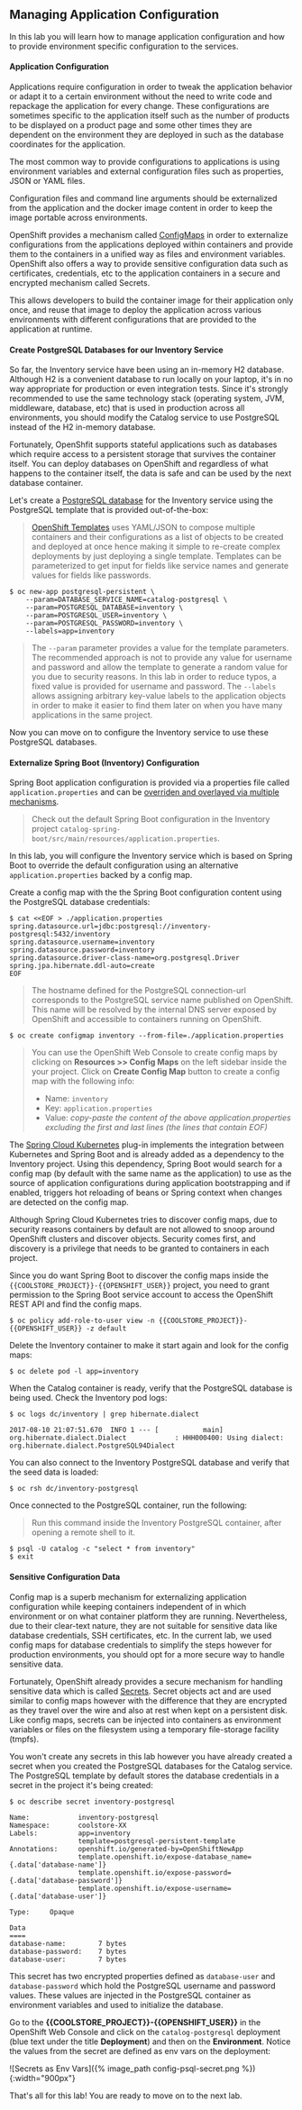 ##  Managing Application Configuration

In this lab you will learn how to manage application configuration and how to provide environment 
specific configuration to the services.

#### Application Configuration

Applications require configuration in order to tweak the application behavior or adapt it to a certain environment without the need to write code and repackage the application for every change. These configurations are sometimes specific to the application itself such as the number of products to be displayed on a product page and some other times they are dependent on the environment they are deployed in such as the database coordinates for the application.

The most common way to provide configurations to applications is using environment variables and external configuration files such as properties, JSON or YAML files.

Configuration files and command line arguments should be externalized from the application and the docker image content in
order to keep the image portable across environments.

OpenShift provides a mechanism called [ConfigMaps]({{OPENSHIFT_DOCS_BASE}}/dev_guide/configmaps.html) in order to externalize configurations 
from the applications deployed within containers and provide them to the containers in a unified way as files and environment variables. OpenShift also offers a way to provide sensitive configuration data such as certificates, credentials, etc to the application containers in a secure and encrypted mechanism called Secrets.

This allows developers to build the container image for their application only once, and reuse that image to deploy the application across various environments with different configurations that are provided to the application at runtime.

#### Create PostgreSQL Databases for our Inventory Service

So far, the Inventory service have been using an in-memory H2 database. Although H2 is a convenient database to run locally on your laptop, it's in no way appropriate for production or even integration tests. Since it's strongly recommended to use the same technology stack (operating system, JVM, middleware, database, etc) that is used in production across all environments, you should modify the Catalog service to use PostgreSQL instead of the H2 in-memory database.

Fortunately, OpenShfit supports stateful applications such as databases which require access to a persistent storage that survives the container itself. You can deploy databases on OpenShift and regardless of what happens to the container itself, the data is safe and can be used by the next database container.

Let's create a [PostgreSQL database]({{OPENSHIFT_DOCS_BASE}}/using_images/db_images/postgresql.html) for the Inventory service using the PostgreSQL template that is provided out-of-the-box:

> [OpenShift Templates]({{OPENSHIFT_DOCS_BASE}}/dev_guide/templates.html) uses YAML/JSON to compose multiple containers and their configurations as a list of objects to be created and deployed at once hence making it simple to re-create complex deployments by just deploying a single template. Templates can be parameterized to get input for fields like service names and generate values for fields like passwords.

~~~shell
$ oc new-app postgresql-persistent \
    --param=DATABASE_SERVICE_NAME=catalog-postgresql \
    --param=POSTGRESQL_DATABASE=inventory \
    --param=POSTGRESQL_USER=inventory \
    --param=POSTGRESQL_PASSWORD=inventory \
    --labels=app=inventory
~~~

> The `--param` parameter provides a value for the template parameters. The recommended approach is not to provide any value for username and password and allow the template to generate a random value for you due to security reasons. In this lab in order to reduce typos, a fixed value is provided for username and password. The `--labels` allows assigning arbitrary key-value labels to the application objects in order to make it easier to find them later on when you have many applications in the same project.

Now you can move on to configure the Inventory service to use these PostgreSQL databases.

#### Externalize Spring Boot (Inventory) Configuration

Spring Boot application configuration is provided via a properties file called `application.properties` and can be [overriden and overlayed via multiple mechanisms](https://docs.spring.io/spring-boot/docs/current/reference/html/boot-features-external-config.html). 

> Check out the default Spring Boot configuration in the Inventory project `catalog-spring-boot/src/main/resources/application.properties`.

In this lab, you will configure the Inventory service which is based on Spring Boot to override the default configuration using an alternative `application.properties` backed by a config map.

Create a config map with the the Spring Boot configuration content using the PostgreSQL database credentials:

~~~shell
$ cat <<EOF > ./application.properties
spring.datasource.url=jdbc:postgresql://inventory-postgresql:5432/inventory
spring.datasource.username=inventory
spring.datasource.password=inventory
spring.datasource.driver-class-name=org.postgresql.Driver
spring.jpa.hibernate.ddl-auto=create
EOF
~~~

> The hostname defined for the PostgreSQL connection-url corresponds to the PostgreSQL service name published on OpenShift. This name will be resolved by the internal DNS server exposed by OpenShift and accessible to containers running on OpenShift.

~~~shell
$ oc create configmap inventory --from-file=./application.properties
~~~

> You can use the OpenShift Web Console to create config maps by clicking on **Resources >> Config Maps**  on the left sidebar inside the your project. Click on **Create Config Map** button to create a config map with the following info:
> 
> * Name: `inventory`
> * Key: `application.properties`
> * Value: *copy-paste the content of the above application.properties excluding the first and last lines (the lines that contain EOF)*

The [Spring Cloud Kubernetes](https://github.com/spring-cloud-incubator/spring-cloud-kubernetes) plug-in implements the integration between Kubernetes and Spring Boot and is already added as a dependency to the Inventory project. Using this dependency, Spring Boot would search for a config map (by default with the same name as the application) to use as the source of application configurations during application bootstrapping and if enabled, triggers hot reloading of beans or Spring context when changes are detected on the config map.

Although Spring Cloud Kubernetes tries to discover config maps, due to security reasons containers by default are not allowed to snoop around OpenShift clusters and discover objects. Security comes first, and discovery is a privilege that needs to be granted to containers in each project. 

Since you do want Spring Boot to discover the config maps inside the `{{COOLSTORE_PROJECT}}-{{OPENSHIFT_USER}}` project, you need to grant permission to the Spring Boot service account to access the OpenShift REST API and find the config maps.

~~~shell
$ oc policy add-role-to-user view -n {{COOLSTORE_PROJECT}}-{{OPENSHIFT_USER}} -z default
~~~

Delete the Inventory container to make it start again and look for the config maps:

~~~shell
$ oc delete pod -l app=inventory
~~~

When the Catalog container is ready, verify that the PostgreSQL database is being used. Check the Inventory pod logs:

~~~shell
$ oc logs dc/inventory | grep hibernate.dialect

2017-08-10 21:07:51.670  INFO 1 --- [           main] org.hibernate.dialect.Dialect            : HHH000400: Using dialect: org.hibernate.dialect.PostgreSQL94Dialect
~~~

You can also connect to the Inventory PostgreSQL database and verify that the seed data is loaded:

~~~shell
$ oc rsh dc/inventory-postgresql
~~~

Once connected to the PostgreSQL container, run the following:

> Run this command inside the Inventory PostgreSQL container, after opening a remote shell to it.

~~~shell
$ psql -U catalog -c "select * from inventory"
$ exit
~~~

#### Sensitive Configuration Data

Config map is a superb mechanism for externalizing application configuration while keeping containers independent of in which environment or on what container platform they are running. 
Nevertheless, due to their clear-text nature, they are not suitable for sensitive data like database credentials, SSH certificates, etc. In the current lab, we used config maps for database credentials to simplify the steps however for production environments, you should opt for a more secure way to handle sensitive data.

Fortunately, OpenShift already provides a secure mechanism for handling sensitive data which is called [Secrets]({{OPENSHIFT_DOCS_BASE}}/dev_guide/secrets.html). Secret objects act and are used similar to config maps however with the difference that they are encrypted as they travel over the wire and also at rest when kept on a persistent disk. Like config maps, secrets can be injected into 
containers as environment variables or files on the filesystem using a temporary file-storage facility (tmpfs).

You won't create any secrets in this lab however you have already created a secret when you created the PostgreSQL databases for the Catalog service. The PostgreSQL template by default stores the database credentials in a secret in the project it's being created:

~~~shell
$ oc describe secret inventory-postgresql

Name:            inventory-postgresql
Namespace:       coolstore-XX
Labels:          app=inventory
                 template=postgresql-persistent-template
Annotations:     openshift.io/generated-by=OpenShiftNewApp
                 template.openshift.io/expose-database_name={.data['database-name']}
                 template.openshift.io/expose-password={.data['database-password']}
                 template.openshift.io/expose-username={.data['database-user']}

Type:     Opaque

Data
====
database-name:        7 bytes
database-password:    7 bytes
database-user:        7 bytes
~~~

This secret has two encrypted properties defined as `database-user` and `database-password` which hold the PostgreSQL username and password values. These values are injected in the PostgreSQL container as environment variables and used to initialize the database.

Go to the **{{COOLSTORE_PROJECT}}-{{OPENSHIFT_USER}}** in the OpenShift Web Console and click on the `catalog-postgresql` deployment (blue text under the title **Deployment**) and then on the **Environment**. Notice the values from the secret are defined as env vars on the deployment:

![Secrets as Env Vars]({% image_path config-psql-secret.png %}){:width="900px"}

That's all for this lab! You are ready to move on to the next lab.